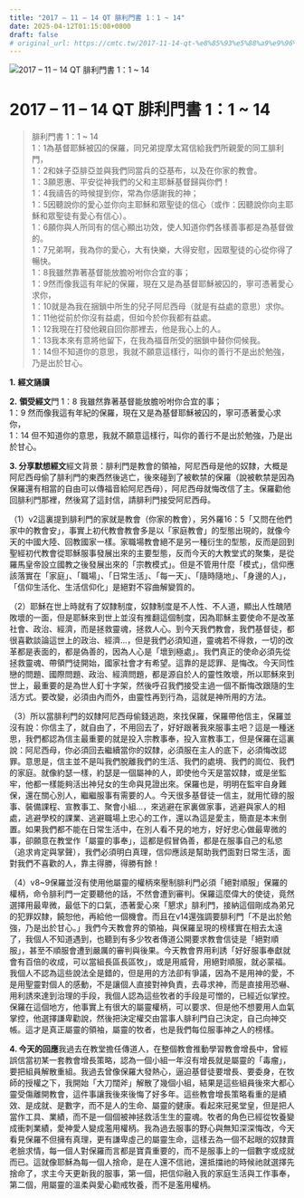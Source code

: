 ```yaml
---
title: "2017 – 11 – 14 QT 腓利門書 1：1 ~ 14"
date: 2025-04-12T01:15:08+0800
draft: false
# original_url: https://cmtc.tw/2017-11-14-qt-%e8%85%93%e5%88%a9%e9%96%80%e6%9b%b8-1%ef%bc%9a1-14
---
```


![2017 – 11 – 14 QT 腓利門書  1：1 ~ 14](/images/qt.jpg   "2017 – 11 – 14 QT 腓利門書  1：1 ~ 14")

# 2017 – 11 – 14 QT 腓利門書 1：1 ~ 14

> 腓利門書 1：1 ~ 14  
> 1：1為基督耶穌被囚的保羅，同兄弟提摩太寫信給我們所親愛的同工腓利門，  
> 1：2和妹子亞腓亞並與我們同當兵的亞基布，以及在你家的教會。  
> 1：3願恩惠、平安從神我們的父和主耶穌基督歸與你們！  
> 1：4我禱告的時候提到你，常為你感謝我的神；  
> 1：5因聽說你的愛心並你向主耶穌和眾聖徒的信心（或作：因聽說你向主耶穌和眾聖徒有愛心有信心）。  
> 1：6願你與人所同有的信心顯出功效，使人知道你們各樣善事都是為基督做的。  
> 1：7兄弟啊，我為你的愛心，大有快樂，大得安慰，因眾聖徒的心從你得了暢快。  
> 1：8我雖然靠著基督能放膽吩咐你合宜的事；  
> 1：9然而像我這有年紀的保羅，現在又是為基督耶穌被囚的，寧可憑著愛心求你，  
> 1：10就是為我在捆鎖中所生的兒子阿尼西母（就是有益處的意思）求你。  
> 1：11他從前於你沒有益處，但如今於你我都有益處。  
> 1：12我現在打發他親自回你那裡去，他是我心上的人。  
> 1：13我本來有意將他留下，在我為福音所受的捆鎖中替你伺候我。  
> 1：14但不知道你的意思，我就不願意這樣行，叫你的善行不是出於勉強，乃是出於甘心。

**1.** **經文誦讀**

**2.** **領受經文**門 1：8 我雖然靠著基督能放膽吩咐你合宜的事；  
1：9 然而像我這有年紀的保羅，現在又是為基督耶穌被囚的，寧可憑著愛心求你，  
1：14 但不知道你的意思，我就不願意這樣行，叫你的善行不是出於勉強，乃是出於甘心。

**3. 分享默想經文**經文背景：腓利門是教會的領袖，阿尼西母是他的奴隸，大概是阿尼西母偷了腓利門的東西然後逃亡，後來碰到了被軟禁的保羅（說被軟禁是因為保羅還有相當的自由可以傳福音給阿尼西母），阿尼西母就悔改信了主。保羅勸他回腓利門那裡，然後寫了這封信，請腓利門接受阿尼西母。

（1）v2這裏提到腓利門的家就是教會（你家的教會），另外羅16：5「又問在他們家中的教會安」，事實上初代教會教會多是以「家庭教會」的型態出現的，就像今天的中國大陸、回教國家一樣。家職場教會絕不是另一種衍生的型態，反而是回到聖經初代教會從耶穌服事發展出來的主要型態，反而今天的大教堂式的聚集，是從羅馬皇帝設立國教之後發展出來的「宗教模式」。但是不管用什麼「模式」，信仰應該落實在「家庭」、「職場」、「日常生活」、「每一天」、「隨時隨地」、「身邊的人」，「信仰生活化、生活信仰化」是絕對不容曲解變質的。

（2）耶穌在世上時就有了奴隸制度，奴隸制度是不人性、不人道，顯出人性醜陋敗壞的一面，但是耶穌來到世上並沒有推翻這個制度，因為耶穌主要使命不是改革社會、政治、經濟，而是拯救靈魂，拯救人心。到今天我們教會，我們基督徒，都很喜歡談論這世上的政治、經濟…，但是我們必須知道，靈魂若不得救，一切的改革都是表面的，都是偽善的，因為人心是「壞到極處」。我們真正的使命必須先從拯救靈魂、帶領門徒開始，國家社會才有希望。這靠的是認罪、是悔改。今天同性戀的問題、國際問題、政治、經濟問題，都是源自於人的靈性敗壞，所以耶穌來到世上，最重要的是為世人釘十字架，然後呼召我們接受主過一個不斷悔改跟隨的生活方式。要改變，必須由內而外，由靈性再到行為，這就是神所用的方法。

（3）所以當腓利門的奴隸阿尼西母偷錢逃跑，來找保羅，保羅帶他信主，保羅並沒有說：你信主了，就自由了，不用回去了，好好跟著我來服事主吧？這是一種迷思，我們都認為信主最重要的就是投入宗教事奉，投入宣教事工，但是保羅在這裏說：阿尼西母，你必須回去繼續當你的奴隸，必須服在主人的底下，必須悔改認罪。意思是，信主並不是叫我們脫離我們的生活、我們的處境、我們的崗位、我們的家庭。就像約瑟一樣，約瑟是一個屬神的人，即使他今天是當奴隸，或是坐監牢，他都一樣能夠活出神兒女的生命與見證出來。保羅也是，明明在監牢自身難保，還在關心別人，繼繼服事有需要的人。今天很多基督徒一信主，就用忙碌的服事、裝備課程、宣教事工、聚會小組…，來逃避在家裏做家事，逃避與家人的相處，逃避學校的課業、逃避職場上忠心的工作，還以為這是愛主，簡直是本末倒置。如果我們都不能在日常生活中，在別人看不見的地方，好好忠心做最卑微的事，卻願意在教堂作「屬靈的事奉」，這都是假冒偽善，都是在服事自己的私慾（追求肯定與掌聲），我們必須明白真理，信仰應該是幫助我們面對日常生活，面對我們不喜歡的人，靠主得勝，得勝有餘！

（4）v8~9保羅並沒有使用他屬靈的權柄來壓制腓利門必須「絕對順服」保羅的權柄，命令腓利門一定要聽他的話，不然會遭到審判。保羅這麼偉大的使徒，竟然選擇用最卑微，最低下的口氣，憑著愛心來「懇求」腓利門，接納這個剛成為弟兄的犯罪奴隸，饒恕他，再給他一個機會。而且在v14還強調要腓利門「不是出於勉強，乃是出於甘心。」我們今天教會界的領袖，與保羅呈現的榜樣實在相去太遠了，我個人不知道遇到，也聽到有多少牧者傳道公開要求教會信徒是「絕對順服」，甚至不順服會遭到嚴厲的審判與後果。今天教會界用利誘「好好服事奉獻就會有百倍的收成，可以當組長區長區牧」，或是用威脅，用絕對順服，就必蒙福。我個人不認為這些說法全是錯的，但是用的方法卻有爭議，因為不是用神的愛，不是用聖靈對個人的感動，不是讓個人直接對神負責，去尋求神，而是直接用恐嚇、用利誘來達到治理的手段，我個人認為這些牧者的手段是可憎的，已經近似掌控。保羅在這個地方，他事實上有很大的屬靈權柄，可以要求、但是他不想要用人血氣掌控，他選擇謙卑勸說，然後把決定權交由當事人腓利門自己決定，自己向神交帳。這才是真正屬靈的領袖，屬靈的牧者，也是我們每位服事神之人的榜樣。

**4. 今天的回應**我過去在教堂擔任傳道人，在整個教會推動學習教會增長中，曾經誤信當初某一套教會增長策略，認為一個小組一年沒有增長就是屬靈的「毒瘤」，要把組員解散重組。我過去曾像保羅大發熱心，逼迫基督徒要增長、要委身，在牧師的授權之下，我開始「大刀闊斧」解散了幾個小組，結果是這些組員後來大都心靈受傷離開教會，這件事讓我後來後悔了好多年。這些教會增長策略看重的是績效、是成就、是數字，而不是人的生命、屬靈的健康。看起來冠冕堂皇，但是把人當作工具、業績，而不是一個個被神拯救活生生的靈魂。牧者的角色已經從牧養變成衝刺業績，愛神愛人變成濫用權柄。我為過去服事的野心與無知深深悔改，今天看見保羅不但擁有真理，更有謙卑虛己的屬靈生命，這樣去為一個不起眼的奴隸賣老臉求情，每一個人對保羅而言都是寶貴重要的，而不是服事上的一個數字或成就而已。這就像耶穌為每一個人捨命，是在人還不信祂，還抵擋祂的時候祂就選擇先捨命了，求主今天更新我的服事，第一個，把信仰融入我的家庭生活與工作事奉，第二個，用屬靈的溫柔與愛心勸戒牧養，而不是濫用權柄。